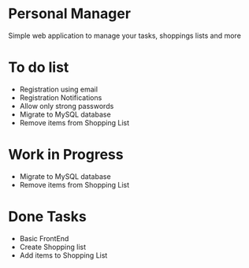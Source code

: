 # Personal Manager
Simple web application to manage your tasks, shoppings lists and more

# To do list
 - Registration using email
 - Registration Notifications
 - Allow only strong passwords
 - Migrate to MySQL database
 - Remove items from Shopping List

# Work in Progress
 - Migrate to MySQL database
 - Remove items from Shopping List

# Done Tasks
 - Basic FrontEnd
 - Create Shopping list
 - Add items to Shopping List
